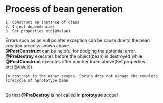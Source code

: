 # Process of bean generation
```
1. Construct an instance of class
2. Inject dependencies
3. Set properties etc(@Value)
```
Errors such as an null pointer exception can be cause due to the bean creation process shown above.</br>
<Strong>@PostConstruct</Strong> can be helpful for dodging the potential error. </br>
<Strong>@PreDestroy</Strong> executes before the object(bean) is destroyed while <Strong>@PostConstruct</Strong> executes after number three above(Set properties etc(@Value)).
</br>
```
In contrast to the other scopes, Spring does not manage the complete lifecycle of aprototype bean
```
</br>
So that <Strong>@PreDestroy</Strong> is not called in <Strong>prototype</Strong> scope!
